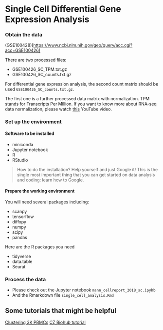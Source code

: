 # Single Cell Differential Gene Expression Analysis

### Obtain the data
(GSE100428)[https://www.ncbi.nlm.nih.gov/geo/query/acc.cgi?acc=GSE100426]

There are two processed files:
- GSE100426_SC_TPM.txt.gz
- GSE100426_SC_counts.txt.gz

For differential gene expression analysis, the second count matrix should be used `GSE100426_SC_counts.txt.gz`.

The first one is a further processed data matrix with normalization.
TPM stands for Transcripts Per Million. If you want to know more about RNA-seq data normalization, please watch [this](https://www.youtube.com/watch?v=TTUrtCY2k-w) YouTube video.


### Set up the environment

#### Software to be installed

- miniconda
- Jupyter notebook
- R
- RStudio

> How to do the installation? Help yourself and just Google it!
This is the single most important thing that you can get started on data analysis and coding: learn how to Google.

#### Prepare the working environment


You will need several packages including:

- scanpy
- tensorflow
- diffxpy
- numpy
- scipy
- pandas

Here are the R packages you need
- tidyverse
- data.table
- Seurat


### Process the data
- Please check out the Jupyter notebook `mann_cellreport_2018_sc.ipyhb`
- And the Rmarkdown file `single_cell_analysis.Rmd`

## Some tutorials that might be helpful

[Clustering 3K PBMCs](https://scanpy-tutorials.readthedocs.io/en/latest/pbmc3k.html)
[CZ Biohub tutorial](https://github.com/theislab/scanpy-demo-czbiohub/blob/master/10X_PBMC.ipynb)
